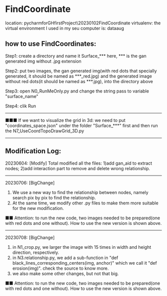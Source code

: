 # FindCoordinate
location: pycharmforGHfirstProject\20230102FindCoordinate
virtualenv: the virtual environment I used in my seu computer is: dataaug

## how to use FindCoordinates:
Step1: create a directory and name it Surface_***
       here, *** is the gan generated img without .jpg extension

Step2: put two images, the gan generated img(with red dots that specially generated, it should be named as ***_red.jpg) and the generated image without red dots(it should be named as ***.jpg), into the directory above

Step3: open N0_RunMeOnly.py and change the string pass to variable "surface_name"

Step4: clik Run

-----------------------------------------
■■■ If we want to visualize the grid in 3d:
we need to put "coordinates_space.json" under the folder "Surface_***" first
and then run the N7_UseCoordTopoDrawGrid_3D.py

-----------------------------------------
## Modification Log:
20230604: [Modify]
Total modified all the files: 
1)add gan_aid to extract nodes; 
2)add interaction part to remove and delete wrong relationship.

-----------------------------------------
20230706: [BigChange] 
1. We use a new way to find the relationship between nodes, namely search pix by pix to find the relationship.
2. At the same time, we modify other .py files to make them more suitable for the new modification.

■■ Attention: to run the new code, two images needed to be prepared(one with red dots and one without). How to use the new version is shown above.

-----------------------------------------
20230708: [BigChange] 
1. in N1_crop.py, we larger the image with 15 times in width and height direction, respectively.
2. in N3.relationship.py, we add a sub-function in "def black_lines_corresponding_centers(img, anchor)" which we call it "def erosion(img)". check the source to know more.
3. we also make some other changes, but not that big.


■■ Attention: to run the new code, two images needed to be prepared(one with red dots and one without). How to use the new version is shown above.